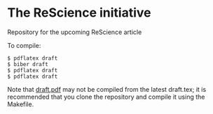 # The ReScience initiative

Repository for the upcoming ReScience article

To compile:

```
$ pdflatex draft
$ biber draft
$ pdflatex draft
$ pdflatex draft
```
Note that [draft.pdf](https://github.com/ReScience/ReScience-article-2/blob/master/draft.pdf) may not be compiled from the latest draft.tex; it is recommended that you clone the repository and compile it using the Makefile.
